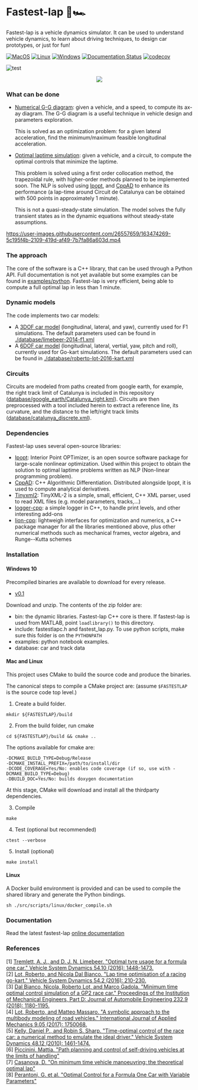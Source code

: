 # Fastest-lap 🏁🏎

Fastest-lap is a vehicle dynamics simulator. It can be used to understand vehicle dynamics, to learn about driving techniques, to design car prototypes, or just for fun!

[![MacOS](https://github.com/juanmanzanero/fastest-lap/actions/workflows/macos.yml/badge.svg)](https://github.com/juanmanzanero/fastest-lap/actions/workflows/macos.yml)
[![Linux](https://github.com/juanmanzanero/fastest-lap/actions/workflows/linux.yml/badge.svg)](https://github.com/juanmanzanero/fastest-lap/actions/workflows/linux.yml)
[![Windows](https://github.com/juanmanzanero/fastest-lap/actions/workflows/windows.yml/badge.svg)](https://github.com/juanmanzanero/fastest-lap/actions/workflows/windows.yml)
[![Documentation Status](https://readthedocs.org/projects/fastest-lap/badge/?version=latest)](https://fastest-lap.readthedocs.io/en/latest/?badge=latest)
[![codecov](https://codecov.io/gh/juanmanzanero/fastest-lap/branch/main/graph/badge.svg?token=YOS7XJ8ZGP)](https://codecov.io/gh/juanmanzanero/fastest-lap)

![test](https://user-images.githubusercontent.com/26557659/173203219-077be886-7c84-49a8-a4c7-762c9f6933f7.png)

<p align="center">
  <img src="https://pbs.twimg.com/media/FLbX1kTWQAArl-O?format=jpg&name=large" />
</p>


### What can be done

- [Numerical G-G diagram][gg]: given a vehicle, and a speed, to compute its ax-ay diagram. The G-G diagram is a useful technique in vehicle design and parameters exploration.

  This is solved as an optimization problem: for a given lateral acceleration, find the minimum/maximum feasible longitudinal acceleration.

- [Optimal laptime simulation][optimal-laptime]: given a vehicle, and a circuit, to compute the optimal controls that minimize the laptime.

  This problem is solved using a first order collocation method, the trapezoidal rule, with higher-order methods planned to be implemented soon. The NLP is solved using [Ipopt][ipopt], and [CppAD][cppad] to enhance its performance (a lap-time around Circuit de Catalunya can be obtained with 500 points in approximately 1 minute).

  This is not a quasi-steady-state simulation. The model solves the fully transient states as in the dynamic equations without steady-state assumptions.

https://user-images.githubusercontent.com/26557659/163474269-5c195f4b-2109-419d-af49-7b7fa86a603d.mp4



[gg]: https://github.com/juanmanzanero/fastest-lap/tree/main/examples/python/kart/gg-diagram
[optimal-laptime]: https://github.com/juanmanzanero/fastest-lap/tree/main/examples/python/f1/optimal-laptime

### The approach

The core of the software is a C++ library, that can be used through a Python API. Full documentation is not yet available but some examples can be found in [examples/python][examples-python]. Fastest-lap is very efficient, being able to compute a full optimal lap in less than 1 minute.

[examples-python]: https://github.com/juanmanzanero/fastest-lap/tree/main/examples/python

### Dynamic models

The code implements two car models:

- A [3DOF car model][link8] (longitudinal, lateral, and yaw), currently used for F1 simulations. The default parameters used can be found in [./database/limebeer-2014-f1.xml][database-f1]
- A [6DOF car model][link2] (longitudinal, lateral, vertial, yaw, pitch and roll), currently used for Go-kart simulations. The default parameters used can be found in [./database/roberto-lot-2016-kart.xml][database]

[database]: https://github.com/juanmanzanero/fastest-lap/blob/main/database/roberto-lot-kart-2016.xml
[database-f1]: https://github.com/juanmanzanero/fastest-lap/blob/main/database/limebeer-2014-f1.xml

### Circuits

Circuits are modeled from paths created from google earth, for example, the right track limit of Catalunya is included in this repository ([database/google_earth/Catalunya_right.kml][catalunya_right.kml]). Circuits are then preprocessed with a tool included herein to extract a reference line, its curvature, and the distance to the left/right track limits ([database/catalunya_discrete.xml][catalunya_discrete]).

[catalunya_right.kml]: https://github.com/juanmanzanero/fastest-lap/blob/main/database/google_earth/Catalunya_right.kml
[catalunya_discrete]: https://github.com/juanmanzanero/fastest-lap/blob/main/database/catalunya_discrete.xml

### Dependencies

Fastest-lap uses several open-source libraries:

- [Ipopt][ipopt]: Interior Point OPTimizer, is an open source software package for large-scale nonlinear optimization. Used within this project to obtain the solution to optimal laptime problems written as NLP (Non-linear programming problem).
- [CppAD][cppad]: C++ Algorithmic Differentiation. Distributed alongside Ipopt, it is used to compute analytical derivatives.
- [Tinyxml2][tinyxml2]: TinyXML-2 is a simple, small, efficient, C++ XML parser, used to read XML files (e.g. model parameters, tracks,...)
- [logger-cpp][loggercpp]: a simple logger in C++, to handle print levels, and other interesting add-ons
- [lion-cpp][lioncpp]: lightweigh interfaces for optimization and numerics, a C++ package manager for all the libraries mentioned above, plus other numerical methods such as mechanical frames, vector algebra, and Runge--Kutta schemes

[ipopt]: https://github.com/coin-or/Ipopt
[cppad]: https://github.com/coin-or/CppAD
[tinyxml2]: https://github.com/leethomason/tinyxml2
[loggercpp]: https://github.com/juanmanzanero/logger-cpp
[lioncpp]: https://github.com/juanmanzanero/lion-cpp

### Installation

#### Windows 10

Precompiled binaries are available to download for every release.
  - [v0.1](https://github.com/juanmanzanero/fastest-lap/releases/tag/v0.1)

Download and unzip. The contents of the zip folder are:
  - bin: the dynamic libraries. Fastest-lap C++ core is there. If fastest-lap is used from MATLAB, point `loadlibrary()` to this directory.
  - include: fastestlapc.h and fastest_lap.py. To use python scripts, make sure this folder is on the `PYTHONPATH`
  - examples: python notebook examples.
  - database: car and track data

#### Mac and Linux

This project uses CMake to build the source code and produce the binaries.

The canonical steps to compile a CMake project are: (assume `$FASTESTLAP` is the source code top level.)

1.  Create a build folder.

```
mkdir ${FASTESTLAP}/build
```

2. From the build folder, run cmake

```
cd ${FASTESTLAP}/build && cmake ..
```

The options available for cmake are:

```
-DCMAKE_BUILD_TYPE=Debug/Release
-DCMAKE_INSTALL_PREFIX=/path/to/install/dir
-DCODE_COVERAGE=Yes/No: enables code coverage (if so, use with -DCMAKE_BUILD_TYPE=Debug)
-DBUILD_DOC=Yes/No: builds doxygen documentation
```

At this stage, CMake will download and install all the thirdparty dependencies.

3. Compile

```
make
```

4. Test (optional but recommended)

```
ctest --verbose
```

5. Install (optional)

```
make install
```

#### Linux

A Docker build environment is provided and can be used to compile the shared library and generate the Python bindings.

```shell
sh ./src/scripts/linux/docker_compile.sh
```


### Documentation

Read the latest fastest-lap [online documentation](http://fastest-lap.readthedocs.io/)

### References

[1] [Tremlett, A. J., and D. J. N. Limebeer. "Optimal tyre usage for a formula one car." Vehicle System Dynamics 54.10 (2016): 1448-1473.][link1]<br/>
[2] [Lot, Roberto, and Nicola Dal Bianco. "Lap time optimisation of a racing go-kart." Vehicle System Dynamics 54.2 (2016): 210-230.][link2]<br/>
[3] [Dal Bianco, Nicola, Roberto Lot, and Marco Gadola. "Minimum time optimal control simulation of a GP2 race car." Proceedings of the Institution of Mechanical Engineers, Part D: Journal of Automobile Engineering 232.9 (2018): 1180-1195.][link3]<br/>
[4] [Lot, Roberto, and Matteo Massaro. "A symbolic approach to the multibody modeling of road vehicles." International Journal of Applied Mechanics 9.05 (2017): 1750068.][link4]<br/>
[5] [Kelly, Daniel P., and Robin S. Sharp. "Time-optimal control of the race car: a numerical method to emulate the ideal driver." Vehicle System Dynamics 48.12 (2010): 1461-1474.][link5]<br/>
[6] [Piccinini, Mattia. "Path planning and control of self-driving vehicles at the limits of handling"][link6]<br/>
[7] [Casanova, D. "On minimum time vehicle manoeuvring: the theoretical optimal lap"][link7]<br/>
[8] [Perantoni, G. et al. "Optimal Control for a Formula One Car with Variable Parameters"][link8]<br/>

[link1]: https://www.tandfonline.com/doi/abs/10.1080/00423114.2016.1213861
[link2]: https://www.tandfonline.com/doi/abs/10.1080/00423114.2015.1125514
[link3]: https://journals.sagepub.com/doi/pdf/10.1177/0954407017728158?casa_token=KJUTgUXmw7UAAAAA:rpL6chgRsgy6e8KagZ50jVeLOmITur5phRQYuh_PIY-WW7mMbEHSp-VCWvz3-wZ2FxkeeyhJR_t2
[link4]: https://www.worldscientific.com/doi/abs/10.1142/S1758825117500685
[link5]: https://www.tandfonline.com/doi/abs/10.1080/00423110903514236
[link6]: https://www.researchgate.net/publication/336880897_Path_Planning_and_Control_of_Self-Driving_Vehicles_at_the_Limits_of_Handling
[link7]: https://dspace.lib.cranfield.ac.uk/handle/1826/1091
[link8]: https://web.archive.org/web/20200320055720id_/https://ora.ox.ac.uk/objects/uuid:ce1a7106-0a2c-41af-8449-41541220809f/download_file?safe_filename=Perantoni%2Band%2BLimebeer%252C%2BOptimal%2Bcontrol%2Bfor%2Ba%2BFormula%2BOne%2Bcar%2Bwith%2Bvariable%2Bparameters.pdf&file_format=application%2Fpdf&type_of_work=Journal+article
